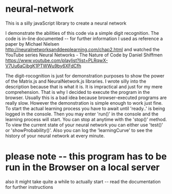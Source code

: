# neural-network
This is a silly javaScript library to create a neural network

I demonstrate the abilities of this code via a simple digit recognition.
The code is in-line documented -- for further information I used as reference a paper by Michael Nielsen
http://neuralnetworksanddeeplearning.com/chap2.html
and watched the YouTube series Neural Networks - The Nature of Code by Daniel Shiffmen
https://www.youtube.com/playlist?list=PLRqwX-V7Uu6aCibgK1PTWWu9by6XFdCfh


The digit-rocognition is just for demonstration purposes to show the power of the Matrix.js and NeuralNetwork.js libraries.
I wrote silly into the description because that is what it is. It is impractical and just for my mere comprehension. That is why I decided to execute the program in the browser. Usually this is a bad idea because browser-executed programs are really slow. However the demonstration is simple enough to work just fine.
To start the actual learning process you have to await until 'ready..' is being logged in the console. Then you may enter 'run()' in the console and the learning process will start. You can stop at anytime with the 'stop()' method.
To view the current state of your neural network you can either use 'test()' or 'showProbability()'. Also you can log the 'learningCurve' to see the history of your neural network at every minute.


# please note -- this program has to be run in the Browser on a local server
also it might take quite a while to actually start -- read the documentation for further instructions

